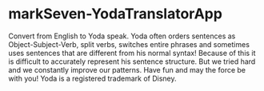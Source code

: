 # markSeven-YodaTranslatorApp
 Convert from English to Yoda speak. Yoda often orders sentences as Object-Subject-Verb, split verbs, switches entire phrases and sometimes uses sentences that are different from his normal syntax! Because of this it is difficult to accurately represent his sentence structure. But we tried hard and we constantly improve our patterns. Have fun and may the force be with you! Yoda is a registered trademark of Disney.
